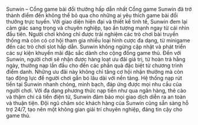 Sunwin – Cổng game bài đổi thưởng hấp dẫn nhất
Cổng game Sunwin đã trở thành điểm đến không thể bỏ qua cho những ai yêu thích game bài đổi thưởng trực tuyến. Với giao diện hiện đại và thiết kế tinh tế, Sunwin đem lại cảm giác sang trọng và chuyên nghiệp, tạo ấn tượng mạnh ngay từ cái nhìn đầu tiên. Người chơi không chỉ được trải nghiệm các trò chơi bài truyền thống mà còn có cơ hội tham gia nhiều loại hình cược đa dạng, từ minigame đến các trò chơi slot hấp dẫn.
Sunwin không ngừng cập nhật và phát triển các sự kiện khuyến mãi đặc sắc dành cho cộng đồng game thủ. Đến với Sunwin, người chơi sẽ nhận được hàng loạt ưu đãi giá trị, từ hoàn trả hằng ngày, thưởng nạp lần đầu cho đến các phần quà đặc biệt từ chương trình điểm danh. Những ưu đãi này không chỉ tăng cơ hội nhận thưởng mà còn tạo động lực để người chơi gắn bó lâu dài với nền tảng.
Hệ thống nạp rút tiền tại Sunwin nhanh chóng, minh bạch, đáp ứng được mọi nhu cầu của người chơi. Với đa dạng phương thức nạp tiền như qua ngân hàng, thẻ cào và thậm chí cả tiền điện tử, Sunwin đảm bảo mọi giao dịch diễn ra an toàn và thuận tiện. Đội ngũ chăm sóc khách hàng của Sunwin cũng sẵn sàng hỗ trợ 24/7, tạo nên một không gian giải trí chuyên nghiệp, đáng tin cậy cho game thủ.